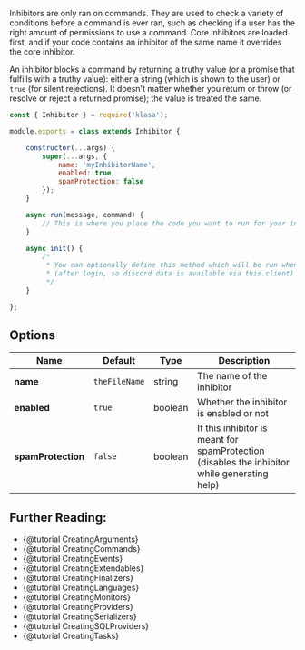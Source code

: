 Inhibitors are only ran on commands. They are used to check a variety of conditions before a
command is ever ran, such as checking if a user has the right amount of permissions to use a
command. Core inhibitors are loaded first, and if your code contains an inhibitor of the same name
it overrides the core inhibitor.

An inhibitor blocks a command by returning a truthy value (or a promise that fulfills with a
truthy value): either a string (which is shown to the user) or `true` (for silent rejections). It
doesn't matter whether you return or throw (or resolve or reject a returned promise); the value is
treated the same.

```javascript
const { Inhibitor } = require('klasa');

module.exports = class extends Inhibitor {

	constructor(...args) {
		super(...args, {
			name: 'myInhibitorName',
			enabled: true,
			spamProtection: false
		});
	}

	async run(message, command) {
		// This is where you place the code you want to run for your inhibitor
	}

	async init() {
		/*
		 * You can optionally define this method which will be run when the bot starts
		 * (after login, so discord data is available via this.client)
		 */
	}

};

```

## Options

| Name               | Default       | Type    | Description                                                                                  |
| ------------------ | ------------- | ------- | -------------------------------------------------------------------------------------------- |
| **name**           | `theFileName` | string  | The name of the inhibitor                                                                    |
| **enabled**        | `true`        | boolean | Whether the inhibitor is enabled or not                                                      |
| **spamProtection** | `false`       | boolean | If this inhibitor is meant for spamProtection (disables the inhibitor while generating help) |

## Further Reading:

- {@tutorial CreatingArguments}
- {@tutorial CreatingCommands}
- {@tutorial CreatingEvents}
- {@tutorial CreatingExtendables}
- {@tutorial CreatingFinalizers}
- {@tutorial CreatingLanguages}
- {@tutorial CreatingMonitors}
- {@tutorial CreatingProviders}
- {@tutorial CreatingSerializers}
- {@tutorial CreatingSQLProviders}
- {@tutorial CreatingTasks}
